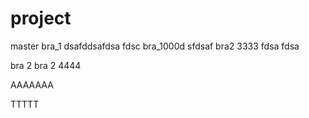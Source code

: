 # project
master
bra_1 dsafddsafdsa fdsc
bra_1000d sfdsaf
bra2 3333 fdsa fdsa

bra 2
bra 2 4444

AAAAAAA

TTTTT